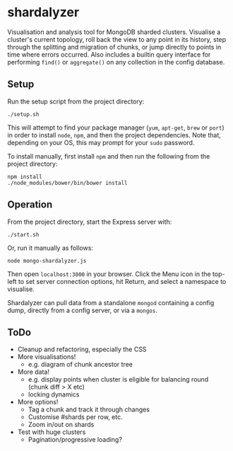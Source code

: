 shardalyzer
===========

Visualisation and analysis tool for MongoDB sharded clusters. Visualise a cluster's current topology, roll back the view to any point in its history, step through the splitting and migration of chunks, or jump directly to points in time where errors occurred. Also includes a builtin query interface for performing `find()` or `aggregate()` on any collection in the config database.

Setup
-----

Run the setup script from the project directory:

`./setup.sh`

This will attempt to find your package manager (`yum`, `apt-get`, `brew` or `port`) in order to install `node`, `npm`, and then the project dependencies. Note that, depending on your OS, this may prompt for your `sudo` password.

To install manually, first install `npm` and then run the following from the project directory:

	npm install
	./node_modules/bower/bin/bower install

Operation
---------

From the project directory, start the Express server with:

	./start.sh

Or, run it manually as follows:

	node mongo-shardalyzer.js

Then open `localhost:3000` in your browser. Click the Menu icon in the top-left to set server connection options, hit Return, and select a namespace to visualise.

Shardalyzer can pull data from a standalone `mongod` containing a config dump, directly from a config server, or via a `mongos`.

ToDo
-----
- Cleanup and refactoring, especially the CSS
- More visualisations!
  - e.g. diagram of chunk ancestor tree
- More data!
  - e.g. display points when cluster is eligible for balancing round (chunk diff > X etc)
  - locking dynamics
- More options!
  - Tag a chunk and track it through changes
  - Customise #shards per row, etc.
  - Zoom in/out on shards
- Test with huge clusters
  - Pagination/progressive loading?
